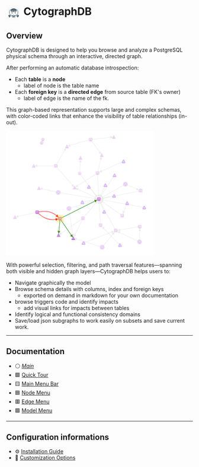 

<!--======================================================================================
                IF YOU SEE THIS MESSAGE :

You must use a Markdown Viewer plug-in in your navigator to browse this documentation. 

 ***Markdown Viewer 5.3*** was used for development.*

=======================================================================================-->



# <img src="./img/pep-inno2.png" style="width: 40px; vertical-align: top;" /> CytographDB

## Overview

CytographDB is designed to help you browse and analyze a PostgreSQL physical schema through an interactive, directed graph.

After performing an automatic database introspection:

- Each **table** is a **node**
  - label of node is the table name 
- Each **foreign key** is a **directed edge** from source table (FK's owner) 
  - label of edge is the name of the fk.

This graph-based representation supports large and complex schemas, with color-coded links that enhance the visibility of table relationships (in-out).

<img src="./img/aNetwork.png" style="width: 400px;">

With powerful selection, filtering, and path traversal features—spanning both visible and hidden graph layers—CytographDB helps users to:

- Navigate graphically the model 
- Browse schema details with columns, index and foreign keys
  - exported on demand in markdown for your own documentation 
- browse triggers code and identify impacts
  - add visual links for impacts between tables
- Identify logical and functional consistency domains  
- Save/load json subgraphs to work easily on subsets and save current work.

---

## Documentation
- ⚪️ [*Main*](./main.md)
- 🟩 [Quick Tour](./quickTour.md)  
- 🟨 [Main Menu Bar](./menuBar.md)  
- 🟦 [Node Menu](./menuNodesSelectHide.md)  
- 🟥 [Edge Menu](./menuEdgesSelectHide.md)  
- 🟪 [Model Menu](./menuModelSelectHide.md)

---

## Configuration informations

- ⚙️ [Installation Guide](./install.md)  
- 🎨 [Customization Options](./customization.md)  

